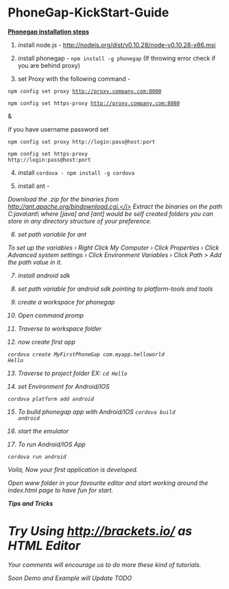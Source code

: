 PhoneGap-KickStart-Guide
========================

<b><u>Phonegap installation steps</u></b> 

1) install node.js - http://nodejs.org/dist/v0.10.28/node-v0.10.28-x86.msi

2) install phonegap - <code>npm install -g phonegap</code> (If throwing error check if you are behind proxy)

3) set Proxy with the following command - 

<code>npm config set proxy http://proxy.company.com:8080</code>

<code>npm config set https-proxy http://proxy.company.com:8080</code>

&

if you have username password set

<code>npm config set proxy http://login:pass@host:port</code>

<code>npm config set https-proxy http://login:pass@host:port</code>


4) install <code>cordova - npm install -g cordova</code>

5) install ant - 

<i>Download the .zip for the binaries from http://ant.apache.org/bindownload.cgi.</i>
<i>Extract the binaries on the path C:java\ant\ where [java] and [ant] would be self created folders you can store in any directory structure of your preference.</i>

6) set path variable for ant

<i>To set up the variables › Right Click My Computer › Click Properties › Click Advanced system settings  › Click Environment Variables › Click Path > Add the path value in it.</i>

7) install android sdk

8) set path variable for android sdk pointing to platform-tools and tools

9) create a workspace for phonegap

10) Open command promp

11) Traverse to workspace folder

12) now create first app

<code>cordova create MyFirstPhoneGap com.myapp.helloworld Hello</code>

13) Traverse to project folder EX: <code>cd Hello</code>

14) set Environment for Android/IOS

<code>cordova platform add android</code>

15) To build phonegap app with Android/IOS 
<code>cordova build android</code>

16) start the emulator

17) To run Android/IOS App 

<code>cordova run android</code>

Voila, Now your first application is developed.

Open www folder in your favourite editor and start working around the index.html page to have fun for start.

 <b>Tips and Tricks</b>
 
  # Try Using http://brackets.io/ as HTML Editor


Your comments will encourage us to do more these kind of tutorials.

Soon Demo and Example will Update TODO
